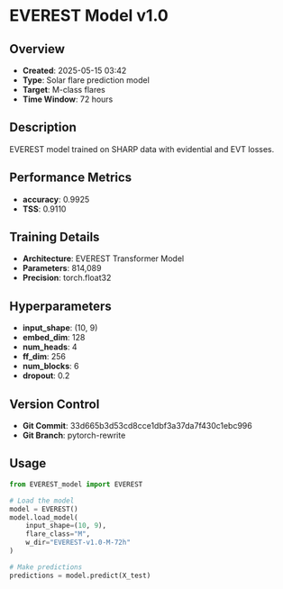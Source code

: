 # EVEREST Model v1.0

## Overview
- **Created**: 2025-05-15 03:42
- **Type**: Solar flare prediction model
- **Target**: M-class flares
- **Time Window**: 72 hours

## Description
EVEREST model trained on SHARP data with evidential and EVT losses.

## Performance Metrics
- **accuracy**: 0.9925
- **TSS**: 0.9110


## Training Details
- **Architecture**: EVEREST Transformer Model
- **Parameters**: 814,089
- **Precision**: torch.float32

## Hyperparameters
- **input_shape**: (10, 9)
- **embed_dim**: 128
- **num_heads**: 4
- **ff_dim**: 256
- **num_blocks**: 6
- **dropout**: 0.2

## Version Control
- **Git Commit**: 33d665b3d53cd8cce1dbf3a37da7f430c1ebc996
- **Git Branch**: pytorch-rewrite

## Usage
```python
from EVEREST_model import EVEREST

# Load the model
model = EVEREST()
model.load_model(
    input_shape=(10, 9),
    flare_class="M",
    w_dir="EVEREST-v1.0-M-72h"
)

# Make predictions
predictions = model.predict(X_test)
```
